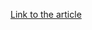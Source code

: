 [Link to the article](https://cybersecuritynews.com/juniper-junos-os-improper-isolation-vulnerability/)
